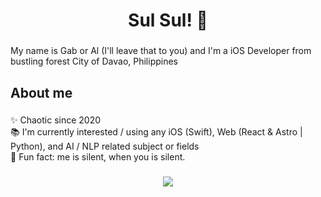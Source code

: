<h1 align="center">Sul Sul! 👋</h1>

###

<p align="left">My name is Gab or Al (I'll leave that to you) and I'm a iOS Developer from bustling forest City of Davao, Philippines</p>

###

<h2 align="left">About me</h2>

###

<p align="left">✨ Chaotic since 2020<br>📚 I'm currently interested / using any iOS (Swift), Web (React & Astro | Python), and  AI / NLP  related subject or fields<br>🎲 Fun fact: me is silent, when you is silent.</p>

###
<div align="center">
  <img src="https://visitor-badge.laobi.icu/badge?page_id=aaalgieee.aaalgieee&"  />
</div>

###
